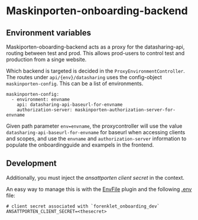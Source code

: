 # Maskinporten-onboarding-backend

## Environment variables

Maskiporten-oboarding-backend acts as a proxy for the datasharing-api, routing between test and prod. This allows prod-users to control test and production from a singe website.

Which backend is targeted is decided in the `ProxyEnvironmentController`. The routes under `api/{env}/datasharing` uses the config-object `maskinporten-config`. This can be a list of environments. 

```
maskinporten-config:
  - environment: envname
    api: datasharing-api-baseurl-for-envname
    authorization-server: maskinporten-authorization-server-for-envname
```

Given path parameter `env=envname`, the proxycontroller will use the value `datasharing-api-baseurl-for-envname` for baseurl when accessing clients and scopes, and use the `envname` and `authorization-server` information to populate the onboardingguide and exampels in the frontend.



## Development

Additionally, you must inject the _ansattporten client secret_ in the context.

An easy way to manage this is with the [EnvFile](https://plugins.jetbrains.com/plugin/7861-envfile) plugin and the following [.env](.env) file:
```
# client secret associated with `forenklet_onboarding_dev`
ANSATTPORTEN_CLIENT_SECRET=<thesecret>
```

